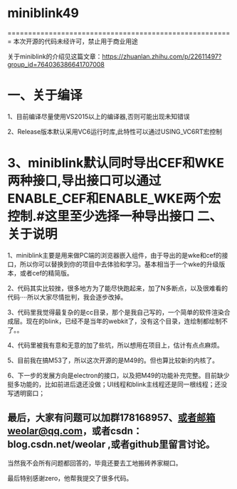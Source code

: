 # miniblink49
=======================================================
本次开源的代码未经许可，禁止用于商业用途

关于miniblink的介绍见这篇文章：https://zhuanlan.zhihu.com/p/22611497?group_id=764036386641707008

一、关于编译
========================================================
1、目前编译尽量使用VS2015以上的编译器,否则可能出现未知错误

2、Release版本默认采用VC6运行时库,此特性可以通过USING_VC6RT宏控制

3、miniblink默认同时导出CEF和WKE两种接口,导出接口可以通过ENABLE_CEF和ENABLE_WKE两个宏控制.#这里至少选择一种导出接口
二、关于说明
========================================================
1、miniblink主要是用来做PC端的浏览器嵌入组件，由于导出的是wke和cef的接口，所以你可以替换到你的项目中去体验和学习。基本相当于一个wke的升级版本，或者cef的精简版。

2、代码其实比较挫，很多地方为了能尽快跑起来，加了N多断点，以及很难看的代码····所以大家尽情批判，我会逐步改掉。

3、代码里我觉得最复杂的是cc目录，那个是我自己写的，一个简单的软件渲染合成层。现在的blink，已经不是当年的webkit了，没有这个目录，连绘制都绘制不了。。

4、代码里被我有意和无意的加了些坑，所以想用在项目上，估计有点点麻烦。

5、目前我在搞M53了，所以这次开源的是M49的。但也算比较新的内核了。

6、下一步的发展方向是electron的接口，以及把M49的功能补充完整。目前缺少挺多功能的，比如前进后退还没做；UI线程和blink主线程还是同一根线程；还没写透明窗口；

最后，大家有问题可以加群178168957、或者邮箱weolar@qq.com，或者csdn：blog.csdn.net/weolar ,或者github里留言讨论。
--------------------------------------------------------
当然我不会所有问题都回答的，毕竟还要去工地搬砖养家糊口。

最后特别感谢zero，他帮我提交了很多代码。
